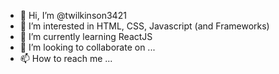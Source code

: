 - 👋 Hi, I’m @twilkinson3421
- 👀 I’m interested in HTML, CSS, Javascript (and Frameworks)
- 🌱 I’m currently learning ReactJS
- 💞️ I’m looking to collaborate on ...
- 📫 How to reach me ...

<!---
twilkinson3421/twilkinson3421 is a ✨ special ✨ repository because its `README.md` (this file) appears on your GitHub profile.
You can click the Preview link to take a look at your changes.
--->
